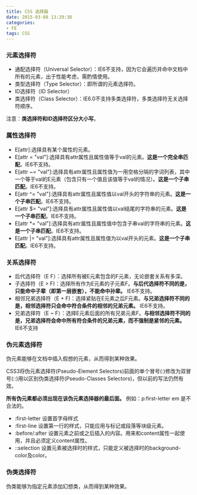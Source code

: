 ```yaml
---
title: CSS 选择器
date: 2015-03-08 13:29:38
categories:
- FE
tags: CSS
---
```


### 元素选择符 ###

- 通配选择符（Universal Selector）：IE6不支持，因为它会遍历并命中文档中所有的元素，出于性能考虑，需酌情使用。
- 类型选择符（Type Selector）：即所谓的元素选择符。
- ID选择符（ID Selector）
- 类选择符（Class Selector）：IE6.0不支持多类选择符，多类选择符无关选择符顺序。

注意：**类选择符和ID选择符区分大小写**。

<!-- more -->

### 属性选择符 ###

- E[attr]:选择具有某个属性的元素。
- E[attr = "val"]:选择具有attr属性且属性值等于val的元素。**这是一个完全串匹配**。IE6不支持。
- E[attr ~= "val"]:选择具有attr属性且属性值为一用空格分隔的字词列表，其中一个等于val的E元素（包含只有一个值且该值等于val的情况）。**这是一个子串匹配**。IE6不支持。
- E[attr ^= "val"]:选择具有attr属性且属性值以val开头的字符串的元素。**这是一个子串匹配**。IE6不支持。
- E[attr $= "val"]:选择具有attr属性且属性值以val结尾的字符串的元素。**这是一个子串匹配**。IE6不支持。
- E[attr \*= "val"]:选择具有attr属性且属性值中包含子串val的字符串的元素。**这是一个子串匹配**。IE6不支持。
- E[attr |= "val"]:选择具有attr属性且属性值为以val开头的元素。**这是一个子串匹配**。IE6不支持。

### 关系选择符 ###

- 后代选择符（E F）：选择所有被E元素包含的F元素，无论嵌套关系有多深。
- 子选择符（E > F)：选择所有作为E元素的子元素F。**与后代选择符不同的是，只能命中子辈（即第一层嵌套），不能命中孙辈。** IE6不支持。
- 相邻兄弟选择符（E + F)：选择紧贴在E元素之后F元素。**与兄弟选择符不同的是，相邻选择符只会命中符合条件的相邻的兄弟元素。** IE6不支持。
- 兄弟选择符（E ~ F）：选择E元素后面的所有兄弟元素F。**与相邻选择符不同的是，兄弟选择符会命中所有符合条件的兄弟元素，而不强制是紧邻的元素。** IE6不支持

### 伪元素选择符 ###

伪元素能够在文档中插入假想的元素，从而得到某种效果。

CSS3将伪元素选择符(Pseudo-Element Selectors)前面的单个冒号(:)修改为双冒号(::)用以区别伪类选择符(Pseudo-Classes Selectors)，但以前的写法仍然有效。

**所有伪元素都必须出现在该伪元素选择器的最后面。** 例如：p:first-letter em 是不合法的。

- :first-letter 设置首字母样式
- :first-line 设置第一行的样式，只能应用与标记或段落等块级元素。
- :before/:after 设置元素之前或之后插入的内容。用来和content属性一起使用，并且必须定义content属性。
- ::selection 设置元素被选择时的样式，只能定义被选择时的background-color及color。

### 伪类选择符 ###

伪类能够为指定元素添加幻想类，从而得到某种效果。

